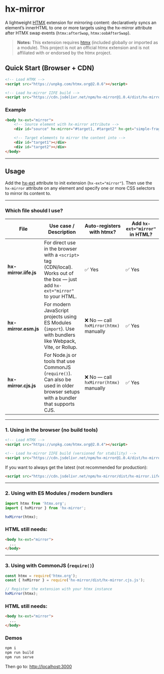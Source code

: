 # hx-mirror

A lightweight [HTMX](https://htmx.org) extension for mirroring content: declaratively syncs an element’s innerHTML to one or more targets using the hx-mirror attribute after HTMX swap events (`htmx:afterSwap`, `htmx:oobAfterSwap`).

> **Notes:**
> This extension requires [htmx](https://htmx.org) (included globally or imported as a module). This project is not an official htmx extension and is not affiliated with or endorsed by the htmx project.


## Quick Start (Browser + CDN)

```html
<!-- Load HTMX -->
<script src="https://unpkg.com/htmx.org@2.0.6"></script>

<!-- Load hx-mirror IIFE build -->
<script src="https://cdn.jsdelivr.net/npm/hx-mirror@1.0.4/dist/hx-mirror.iife.js"></script>
```

### Example

```html
<body hx-ext="mirror">
    <!-- Source element with hx-mirror attribute -->
    <div id="source" hx-mirror="#target1, #target2" hx-get="simple-fragment.html" hx-trigger="load"></div>

    <!-- Target elements to mirror the content into -->
    <div id="target1"></div>
    <div id="target2"></div>
</body>
```


---

## Usage

Add the [hx-ext](https://htmx.org/attributes/hx-ext/) attribute to init extension (`hx-ext="mirror"`). Then use the `hx-mirror` attribute on any element and specify one or more CSS selectors to mirror its content to.


---

### Which file should I use?

| File                  | Use case / Description                                                                                                           | Auto-registers with htmx?             | Add `hx-ext="mirror"` in HTML? |
| --------------------- | -------------------------------------------------------------------------------------------------------------------------------- | ------------------------------------- | ------------------------------ |
| **hx-mirror.iife.js** | For direct use in the browser with a `<script>` tag (CDN/local). Works out of the box — just add `hx-ext="mirror"` to your HTML. | ✅ Yes                                 | ✅ Yes                          |
| **hx-mirror.esm.js**  | For modern JavaScript projects using ES Modules (`import`). Use with bundlers like Webpack, Vite, or Rollup.                     | ❌ No — call `hxMirror(htmx)` manually | ✅ Yes                          |
| **hx-mirror.cjs.js**  | For Node.js or tools that use CommonJS (`require()`). Can also be used in older browser setups with a bundler that supports CJS. | ❌ No — call `hxMirror(htmx)` manually | ✅ Yes                          |


---

### 1. Using in the browser (no build tools)

```html
<!-- Load HTMX -->
<script src="https://unpkg.com/htmx.org@2.0.4"></script>

<!-- Load hx-mirror IIFE build (versioned for stability) -->
<script src="https://cdn.jsdelivr.net/npm/hx-mirror@1.0.4/dist/hx-mirror.iife.js"></script>
```

If you want to always get the latest (not recommended for production):

```html
<script src="https://cdn.jsdelivr.net/npm/hx-mirror/dist/hx-mirror.iife.js"></script>
```

---

### 2. Using with ES Modules / modern bundlers

```js
import htmx from 'htmx.org';
import { hxMirror } from 'hx-mirror';

hxMirror(htmx);
```

### HTML still needs:

```html
<body hx-ext="mirror">
  ...
</body>
```
---

### 3. Using with CommonJS (`require()`)

```js
const htmx = require('htmx.org');
const { hxMirror } = require('hx-mirror/dist/hx-mirror.cjs.js');

// Register the extension with your htmx instance
hxMirror(htmx);
```
### HTML still needs:

```html
<body hx-ext="mirror">
  ...
</body>
```

### Demos

```bash
npm i
npm run build
npm run serve
```

Then go to:
[http://localhost:3000](http://localhost:3000)